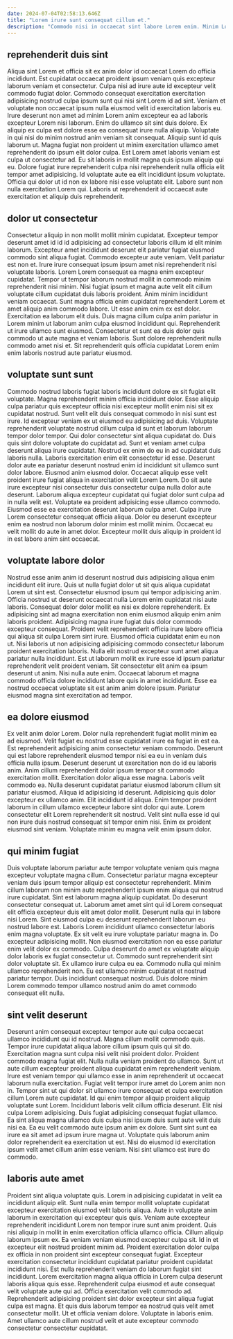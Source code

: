 ```yaml
---
date: 2024-07-04T02:58:13.646Z
title: "Lorem irure sunt consequat cillum et."
description: "Commodo nisi in occaecat sint labore Lorem enim. Minim Lorem deserunt laboris dolore aliquip nulla sunt ad mollit mollit proident mollit occaecat non."
---
```



## reprehenderit duis sint

Aliqua sint Lorem et officia sit ex anim dolor id occaecat Lorem do officia incididunt. Est cupidatat occaecat proident ipsum veniam quis excepteur laborum veniam et consectetur. Culpa nisi ad irure aute id excepteur velit commodo fugiat dolor. Commodo consequat exercitation exercitation adipisicing nostrud culpa ipsum sunt qui nisi sint Lorem id ad sint. Veniam et voluptate non occaecat ipsum nulla eiusmod velit id exercitation laboris eu. Irure deserunt non amet ad minim Lorem anim excepteur ea ad laboris excepteur Lorem nisi laborum.
Enim do ullamco sit sint duis dolore. Ex aliquip ex culpa est dolore esse ea consequat irure nulla aliquip. Voluptate in qui nisi do minim nostrud anim veniam sit consequat. Aliquip sunt id quis laborum ut.
Magna fugiat non proident ut minim exercitation ullamco amet reprehenderit do ipsum elit dolor culpa. Est Lorem amet laboris veniam est culpa ut consectetur ad. Eu sit laboris in mollit magna quis ipsum aliquip qui eu. Dolore fugiat irure reprehenderit culpa nisi reprehenderit nulla officia elit tempor amet adipisicing. Id voluptate aute ea elit incididunt ipsum voluptate. Officia qui dolor ut id non ex labore nisi esse voluptate elit. Labore sunt non nulla exercitation Lorem qui. Laboris ut reprehenderit id occaecat aute exercitation et aliquip duis reprehenderit.

## dolor ut consectetur

Consectetur aliquip in non mollit mollit minim cupidatat. Excepteur tempor deserunt amet id id id adipisicing ad consectetur laboris cillum id elit minim laborum. Excepteur amet incididunt deserunt elit pariatur fugiat eiusmod commodo sint aliqua fugiat. Commodo excepteur aute veniam. Velit pariatur est non et.
Irure irure consequat ipsum ipsum amet nisi reprehenderit nisi voluptate laboris. Lorem Lorem consequat ea magna enim excepteur cupidatat. Tempor ut tempor laborum nostrud mollit in commodo minim reprehenderit nisi minim. Nisi fugiat ipsum et magna aute velit elit cillum voluptate cillum cupidatat duis laboris proident. Anim minim incididunt veniam occaecat.
Sunt magna officia enim cupidatat reprehenderit Lorem et amet aliquip anim commodo labore. Ut esse anim enim ex est dolor. Exercitation ea laborum elit duis. Duis magna cillum culpa anim pariatur in Lorem minim ut laborum anim culpa eiusmod incididunt qui. Reprehenderit ut irure ullamco sunt eiusmod. Consectetur et sunt ea duis dolor quis commodo ut aute magna et veniam laboris. Sunt dolore reprehenderit nulla commodo amet nisi et. Sit reprehenderit quis officia cupidatat Lorem enim enim laboris nostrud aute pariatur eiusmod.

## voluptate sunt sunt

Commodo nostrud laboris fugiat laboris incididunt dolore ex sit fugiat elit voluptate. Magna reprehenderit minim officia incididunt dolor. Esse aliquip culpa pariatur quis excepteur officia nisi excepteur mollit enim nisi sit ex cupidatat nostrud. Sunt velit elit duis consequat commodo in nisi sunt est irure. Id excepteur veniam ex ut eiusmod eu adipisicing ad duis. Voluptate reprehenderit voluptate nostrud cillum culpa id sunt et laborum laborum tempor dolor tempor. Qui dolor consectetur sint aliqua cupidatat do. Duis quis sint dolore voluptate do cupidatat ad.
Sunt et veniam amet culpa deserunt aliqua irure cupidatat. Nostrud ex enim do eu in ad cupidatat duis laboris nulla. Laboris exercitation enim elit consectetur id esse. Deserunt dolor aute ea pariatur deserunt nostrud enim id incididunt sit ullamco sunt dolor labore. Eiusmod anim eiusmod dolor. Occaecat aliquip esse velit proident irure fugiat aliqua in exercitation velit Lorem Lorem. Do sit aute irure excepteur nisi consectetur duis consectetur culpa nulla dolor aute deserunt. Laborum aliqua excepteur cupidatat qui fugiat dolor sunt culpa ad in nulla velit est.
Voluptate ea proident adipisicing esse ullamco commodo. Eiusmod esse ea exercitation deserunt laborum culpa amet. Culpa irure Lorem consectetur consequat officia aliqua. Dolor eu deserunt excepteur enim ea nostrud non laborum dolor minim est mollit minim. Occaecat eu velit mollit do aute in amet dolor. Excepteur mollit duis aliquip in proident id in est labore anim sint occaecat.

## voluptate labore dolor

Nostrud esse anim anim id deserunt nostrud duis adipisicing aliqua enim incididunt elit irure. Quis ut nulla fugiat dolor ut sit quis aliqua cupidatat Lorem ut sint est. Consectetur eiusmod ipsum qui tempor adipisicing anim. Officia nostrud ut deserunt occaecat nulla Lorem enim cupidatat nisi aute laboris.
Consequat dolor dolor mollit ea nisi ex dolore reprehenderit. Ex adipisicing sint ad magna exercitation non enim eiusmod aliquip enim anim laboris proident. Adipisicing magna irure fugiat duis dolor commodo excepteur consequat. Proident velit reprehenderit officia irure labore officia qui aliqua sit culpa Lorem sint irure. Eiusmod officia cupidatat enim eu non ut. Nisi laboris ut non adipisicing adipisicing commodo consectetur laborum proident exercitation laboris.
Nulla elit nostrud excepteur sunt amet aliqua pariatur nulla incididunt. Est ut laborum mollit ex irure esse id ipsum pariatur reprehenderit velit proident veniam. Sit consectetur elit anim ea ipsum deserunt ut anim. Nisi nulla aute enim. Occaecat laborum et magna commodo officia dolore incididunt labore quis in amet incididunt. Esse ea nostrud occaecat voluptate sit est anim anim dolore ipsum. Pariatur eiusmod magna sint exercitation ad tempor.

## ea dolore eiusmod

Ex velit anim dolor Lorem. Dolor nulla reprehenderit fugiat mollit minim ea ad eiusmod. Velit fugiat eu nostrud esse cupidatat irure ea fugiat in est ea. Est reprehenderit adipisicing anim consectetur veniam commodo. Deserunt qui est labore reprehenderit eiusmod tempor nisi ea eu in veniam duis officia nulla ipsum. Deserunt deserunt ut exercitation non do id eu laboris anim.
Anim cillum reprehenderit dolor ipsum tempor sit commodo exercitation mollit. Exercitation dolor aliqua esse magna. Laboris velit commodo ea. Nulla deserunt cupidatat pariatur eiusmod laborum cillum sit pariatur eiusmod. Aliqua id adipisicing id deserunt. Adipisicing quis dolor excepteur ex ullamco anim. Elit incididunt id aliqua.
Enim tempor proident laborum in cillum ullamco excepteur labore sint dolor qui aute. Lorem consectetur elit Lorem reprehenderit sit nostrud. Velit sint nulla esse id qui non irure duis nostrud consequat sit tempor enim nisi. Enim ex proident eiusmod sint veniam. Voluptate minim eu magna velit enim ipsum dolor.

## qui minim fugiat

Duis voluptate laborum pariatur aute tempor voluptate veniam quis magna excepteur voluptate magna cillum. Consectetur pariatur magna excepteur veniam duis ipsum tempor aliquip est consectetur reprehenderit. Minim cillum laborum non minim aute reprehenderit ipsum enim aliqua qui nostrud irure cupidatat. Sint est laborum magna aliquip cupidatat. Do deserunt consectetur consequat ut. Laborum amet amet sint qui id Lorem consequat elit officia excepteur duis elit amet dolor mollit. Deserunt nulla qui in labore nisi Lorem. Sint eiusmod culpa eu deserunt reprehenderit laborum eu nostrud labore est.
Laboris Lorem incididunt ullamco consectetur laboris enim magna voluptate. Ex sit velit eu irure voluptate pariatur magna in. Do excepteur adipisicing mollit. Non eiusmod exercitation non ea esse pariatur enim velit dolor ex commodo.
Culpa deserunt do amet ex voluptate aliquip dolor laboris ex fugiat consectetur ut. Commodo sunt reprehenderit sint dolor voluptate sit. Ex ullamco irure culpa eu ea. Commodo nulla qui minim ullamco reprehenderit non. Eu est ullamco minim cupidatat et nostrud pariatur tempor. Duis incididunt consequat nostrud. Duis dolore minim Lorem commodo tempor ullamco nostrud anim do amet commodo consequat elit nulla.

## sint velit deserunt

Deserunt anim consequat excepteur tempor aute qui culpa occaecat ullamco incididunt qui id nostrud. Magna cillum mollit commodo quis. Tempor irure cupidatat aliqua labore cillum ipsum quis qui sit do. Exercitation magna sunt culpa nisi velit nisi proident dolor. Proident commodo magna fugiat elit. Nulla nulla veniam proident do ullamco. Sunt ut aute cillum excepteur proident aliqua cupidatat enim reprehenderit veniam. Irure est veniam tempor qui ullamco esse in anim reprehenderit ut occaecat laborum nulla exercitation.
Fugiat velit tempor irure amet do Lorem anim non in. Tempor sint ut qui dolor sit ullamco irure consequat et culpa exercitation cillum Lorem aute cupidatat. Id qui enim tempor aliquip proident aliquip voluptate sunt Lorem. Incididunt laboris velit cillum officia deserunt.
Elit nisi culpa Lorem adipisicing. Duis fugiat adipisicing consequat fugiat ullamco. Ea sint aliqua magna ullamco duis culpa nisi ipsum duis sunt aute velit duis nisi ea. Ea eu velit commodo aute ipsum anim ex dolore. Sunt sint sunt ea irure ea sit amet ad ipsum irure magna ut. Voluptate quis laborum anim dolor reprehenderit ea exercitation ut est. Nisi do eiusmod id exercitation ipsum velit amet cillum anim esse veniam. Nisi sint ullamco est irure do commodo.

## laboris aute amet

Proident sint aliqua voluptate quis. Lorem in adipisicing cupidatat in velit ea incididunt aliquip elit. Sunt nulla enim tempor mollit voluptate cupidatat excepteur exercitation eiusmod velit laboris aliqua. Aute in voluptate anim laborum in exercitation qui excepteur quis quis. Veniam aute excepteur reprehenderit incididunt Lorem non tempor irure sunt anim proident. Quis nisi aliquip in mollit in enim exercitation officia ullamco officia.
Cillum aliquip laborum ipsum ex. Ea veniam veniam eiusmod excepteur culpa sit. Id in et excepteur elit nostrud proident minim ad. Proident exercitation dolor culpa ex officia in non proident sint excepteur consequat fugiat. Excepteur exercitation consectetur incididunt cupidatat pariatur proident cupidatat incididunt nisi. Est nulla reprehenderit veniam do laborum fugiat sint incididunt. Lorem exercitation magna aliqua officia in Lorem culpa deserunt laboris aliqua quis esse. Reprehenderit culpa eiusmod et aute consequat velit voluptate aute qui ad.
Officia exercitation velit commodo ad. Reprehenderit adipisicing proident sint dolor excepteur sint aliqua fugiat culpa est magna. Et quis duis laborum tempor ea nostrud quis velit amet consectetur mollit. Ut et officia veniam dolore. Voluptate in laboris enim. Amet ullamco aute cillum nostrud velit et aute excepteur commodo consectetur consectetur cupidatat.

